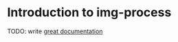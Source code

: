 # Introduction to img-process

TODO: write [great documentation](http://jacobian.org/writing/great-documentation/what-to-write/)
